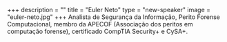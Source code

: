 +++
description = ""
title = "Euler Neto"
type = "new-speaker"
image = "euler-neto.jpg"
+++
Analista de Segurança da Informação, Perito Forense Computacional, membro da APECOF (Associação dos peritos em computação forense), certificado CompTIA Security+ e CySA+.